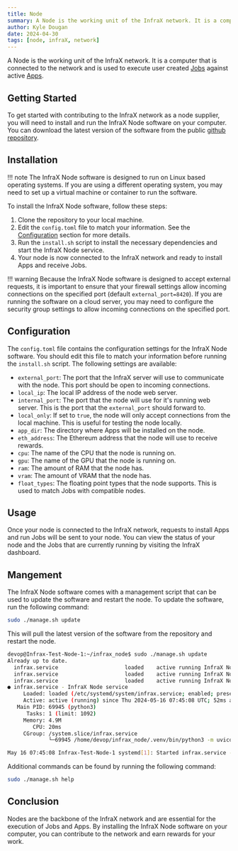 ```yaml
---
title: Node
summary: A Node is the working unit of the InfraX network. It is a computer that is connected to the network and is used to execute user created Jobs against active Apps.
author: Kyle Dougan
date: 2024-04-30
tags: [node, infraX, network]
---
```


A Node is the working unit of the InfraX network. It is a computer that is connected to the network and is used to execute user created [Jobs](job.md) against active [Apps](app.md).

## Getting Started

To get started with contributing to the InfraX network as a node supplier, you will need to install and run the InfraX Node software on your computer. You can download the latest version of the software from the public [github repository](https://github.com/wegfawefgawefg/infrax-gpu-router-backend).

## Installation

!!! note
    The InfraX Node software is designed to run on Linux based operating systems. If you are using a different operating system, you may need to set up a virtual machine or container to run the software.

To install the InfraX Node software, follow these steps:

1. Clone the repository to your local machine.
2. Edit the `config.toml` file to match your information. See the [Configuration](#configuration) section for more details.
3. Run the `install.sh` script to install the necessary dependencies and start the InfraX Node service.
4. Your node is now connected to the InfraX network and ready to install Apps and receive Jobs.

!!! warning
    Because the InfraX Node software is designed to accept external requests, it is important to ensure that your firewall settings allow incoming connections on the specified port (default `external_port=8420`). If you are running the software on a cloud server, you may need to configure the security group settings to allow incoming connections on the specified port.

## Configuration

The `config.toml` file contains the configuration settings for the InfraX Node software. You should edit this file to match your information before running the `install.sh` script. The following settings are available:

- `external_port`: The port that the InfraX server will use to communicate with the node. This port should be open to incoming connections.
- `local_ip`: The local IP address of the node web server.
- `internal_port`: The port that the node will use for it's running web server. This is the port that the `external_port` should forward to.
- `local_only`: If set to `true`, the node will only accept connections from the local machine. This is useful for testing the node locally.
- `app_dir`: The directory where Apps will be installed on the node.
- `eth_address`: The Ethereum address that the node will use to receive rewards.
- `cpu`: The name of the CPU that the node is running on.
- `gpu`: The name of the GPU that the node is running on.
- `ram`: The amount of RAM that the node has.
- `vram`: The amount of VRAM that the node has.
- `float_types`: The floating point types that the node supports. This is used to match Jobs with compatible nodes.

## Usage

Once your node is connected to the InfraX network, requests to install Apps and run Jobs will be sent to your node. You can view the status of your node and the Jobs that are currently running by visiting the InfraX dashboard.

## Mangement

The InfraX Node software comes with a management script that can be used to update the software and restart the node. To update the software, run the following command:

```bash
sudo ./manage.sh update
```

This will pull the latest version of the software from the repository and restart the node.

```bash
devop@Infrax-Test-Node-1:~/infrax_node$ sudo ./manage.sh update
Already up to date.
  infrax.service                     loaded    active running InfraX Node service
  infrax.service                     loaded    active running InfraX Node service
  infrax.service                     loaded    active running InfraX Node service
● infrax.service - InfraX Node service
     Loaded: loaded (/etc/systemd/system/infrax.service; enabled; preset: enabled)
     Active: active (running) since Thu 2024-05-16 07:45:08 UTC; 52ms ago
   Main PID: 69945 (python3)
      Tasks: 1 (limit: 1092)
     Memory: 4.9M
        CPU: 20ms
     CGroup: /system.slice/infrax.service
             └─69945 /home/devop/infrax_node/.venv/bin/python3 -m uvicorn infrax_node.main:app --host 0.0.0.0 --port 8420

May 16 07:45:08 Infrax-Test-Node-1 systemd[1]: Started infrax.service - InfraX Node service.
```

Additional commands can be found by running the following command:

```bash
sudo ./manage.sh help
```

## Conclusion

Nodes are the backbone of the InfraX network and are essential for the execution of Jobs and Apps. By installing the InfraX Node software on your computer, you can contribute to the network and earn rewards for your work.
